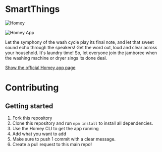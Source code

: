 # SmartThings

![Homey](https://homey.app/img/heading/homey.webp)

![Homey App](https://apps-cdn.athom.com/app/com.mennovanhout.smartthings/7/daaace9d-9167-407a-979d-d893452878d0/assets/images/large.png)

Let the symphony of the wash cycle play its final note, and let that sweet sound echo through the speakers! Get the word out, loud and clear across your household. It's laundry time! So, let everyone join the jamboree when the washing machine or dryer sings its done deal.

[Show the official Homey app page](https://homey.app/nl-nl/app/com.mennovanhout.smartthings/SmartThings/)

# Contributing

## Getting started
1. Fork this repository
2. Clone this repository and run `npm install` to install all dependencies.
3. Use the Homey CLI to get the app running
4. Add what you want to add
5. Make sure to push 1 commit with a clear message.
6. Create a pull request to this main repo!
